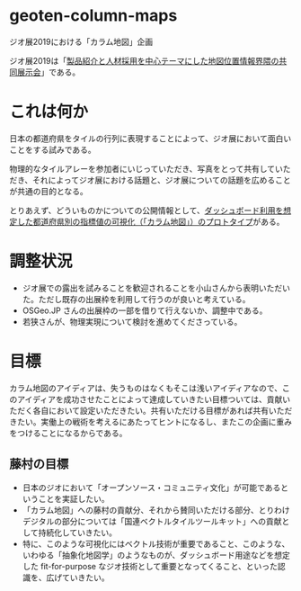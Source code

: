 # geoten-column-maps
ジオ展2019における「カラム地図」企画

ジオ展2019は「[製品紹介と人材採用を中心テーマにした地図位置情報界隈の共同展示会](https://www.geoten.org)」である。

# これは何か
日本の都道府県をタイルの行列に表現することによって、ジオ展において面白いことをする試みである。

物理的なタイルアレーを参加者にいじっていただき、写真をとって共有していただき、それによってジオ展における話題と、ジオ展についての話題を広めることが共通の目的となる。

とりあえず、どういものかについての公開情報として、[ダッシュボード利用を想定した都道府県別の指標値の可視化（「カラム地図」）のプロトタイプ](https://qiita.com/hfu/items/8d8df2ae5dcf9d9e0f4a)がある。

# 調整状況
- ジオ展での露出を試みることを歓迎されることを小山さんから表明いただいた。ただし既存の出展枠を利用して行うのが良いと考えている。
- OSGeo.JP さんの出展枠の一部を借りて行えないか、調整中である。
- 若狭さんが、物理実現について検討を進めてくださっている。

# 目標
カラム地図のアイディアは、失うものはなくもそこは浅いアイディアなので、このアイディアを成功させたことによって達成していきたい目標ついては、貢献いただく各自において設定いただきたい。共有いただける目標があれば共有いただきたい。実働上の戦術を考えるにあたってヒントになるし、またこの企画に重みをつけることになるからである。

## 藤村の目標
- 日本のジオにおいて「オープンソース・コミュニティ文化」が可能であるということを実証したい。
- 「カラム地図」への藤村の貢献分、それから賛同いただける部分、とりわけデジタルの部分については「国連ベクトルタイルツールキット」への貢献として持続化していきたい。
- 特に、このような可視化にはベクトル技術が重要であること、このような、いわゆる「抽象化地図学」のようなものが、ダッシュボード用途などを想定した fit-for-purpose なジオ技術として重要となってくること、といった認識を、広げていきたい。

